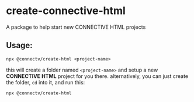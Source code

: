 # create-connective-html
A package to help start new CONNECTIVE HTML projects

## Usage:

```
npx @connectv/create-html <project-name>
```

this will create a folder named `<project-name>` and setup a new **CONNECTIVE HTML** project for you there.
alternatively, you can just create the folder, `cd` into it, and run this:

```
npx @connectv/create-html
```
